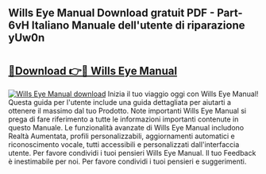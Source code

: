 ## Wills Eye Manual Download gratuit PDF - Part-6vH Italiano Manuale dell'utente di riparazione yUw0n

# <h2><a href="http://dfbtnfn.blite.top/?on=Wills+Eye+Manual">🔗Download 👉🔴 Wills Eye Manual</a></h2>

[![Wills Eye Manual download](https://i.imgur.com/lujVjoI.png)](http://dfbtnfn.blite.top/?on=Wills+Eye+Manual)
Inizia il tuo viaggio oggi con Wills Eye Manual! Questa guida per l'utente include una guida dettagliata per aiutarti a ottenere il massimo dal tuo Prodotto. Note importanti Wills Eye Manual si prega di fare riferimento a tutte le informazioni importanti contenute in questo Manuale. Le funzionalità avanzate di Wills Eye Manual includono Realtà Aumentata, profili personalizzabili, aggiornamenti automatici e riconoscimento vocale, tutti accessibili e personalizzati dall'interfaccia utente. Per favore condividi i tuoi pensieri Wills Eye Manual. Il tuo Feedback è inestimabile per noi. Per favore condividi i tuoi pensieri e suggerimenti.
